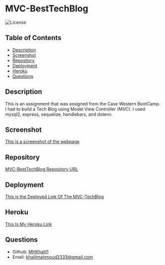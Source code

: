 # MVC-BestTechBlog

![License](https://img.shields.io/badge/License-ISC-blue.svg)

## Table of Contents
- [Description](#description)
- [Screenshot](#screenshot)
- [Repository](#repository)
- [Deployment](#deployment)
- [Heroku](#heroku)
- [Questions](#questions)
## Description
This is an assignment that was assigned from the Case Western BootCamp. I had to build a Tech Blog using Model View Controller (MVC). I used mysql2, express, sequelize, handlebars, and dotenv.
## Screenshot
[This is a screenshot of the webpage](images\MVC-Screenshot.png)
## Repository
[MVC-BestTechBlog Repository URL](https://github.com/MHKhalil1/MVC-BestTechBlog.git)
## Deployment 
[This is the Deployed Link Of The MVC-TechBlog](https://mhkhalil1.github.io/MVC-BestTechBlog/)
## Heroku
[This Is My Heroku Link](https://aqueous-mountain-36488.herokuapp.com/login)
## Questions
- Github: [MHKhalil1](https://github.com/MHKhalil1)
- Email: [khalilmahmoud2333@gmail.com](mailto:user@example.com) 
